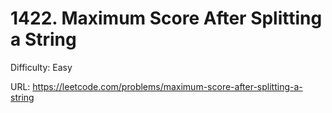 # 1422. Maximum Score After Splitting a String

Difficulty: Easy

URL: https://leetcode.com/problems/maximum-score-after-splitting-a-string

